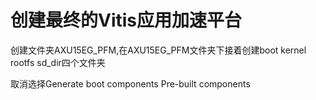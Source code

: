 # 创建最终的Vitis应用加速平台


创建文件夹AXU15EG_PFM,在AXU15EG_PFM文件夹下接着创建boot kernel rootfs sd_dir四个文件夹



取消选择Generate boot components Pre-built components

